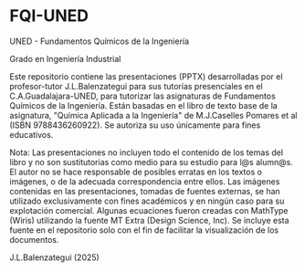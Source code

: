 # FQI-UNED
UNED - Fundamentos Químicos de la Ingeniería

Grado en Ingeniería Industrial

Este repositorio contiene las presentaciones (PPTX) desarrolladas por el profesor-tutor J.L.Balenzategui para sus tutorías presenciales en el C.A.Guadalajara-UNED, para tutorizar las asignaturas de Fundamentos Químicos de la Ingeniería. Están basadas en el libro de texto base de la asignatura, "Química Aplicada a la Ingeniería" de M.J.Caselles Pomares et al (ISBN 9788436260922). Se autoriza su uso únicamente para fines educativos. 

Nota: Las presentaciones no incluyen todo el contenido de los temas del libro y no son sustitutorias como medio para su estudio para l@s alumn@s. El autor no se hace responsable de posibles erratas en los textos o imágenes, o de la adecuada correspondencia entre ellos. Las imágenes contenidas en las presentaciones, tomadas de fuentes externas, se han utilizado exclusivamente con fines académicos y en ningún caso para su explotación comercial. Algunas ecuaciones fueron creadas con MathType (Wiris) utilizando la fuente MT Extra (Design Science, Inc). Se incluye esta fuente en el repositorio solo con el fin de facilitar la visualización de los documentos.

J.L.Balenzategui (2025)
